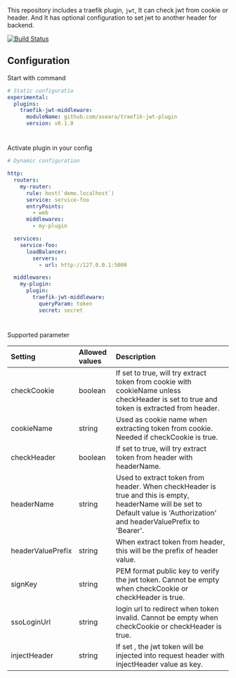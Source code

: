 This repository includes a traefik plugin, `jwt`, It can check jwt from cookie or header. And It has optional configuration to set jwt to another header for backend.

[![Build Status](https://github.com/aseara/traefik-jwt-plugin/workflows/Main/badge.svg?branch=master)](https://github.com/aseara/traefik-jwt-plugin/actions)

## Configuration

Start with command
```yaml
# Static configuratio
experimental:
  plugins:
    traefik-jwt-middleware:
      moduleName: github.com/aseara/traefik-jwt-plugin
      version: v0.1.0
```

#

Activate plugin in your config

```yaml
# Dynamic configuration

http:
  routers:
    my-router:
      rule: host(`demo.localhost`)
      service: service-foo
      entryPoints:
        - web
      middlewares:
        - my-plugin

  services:
    service-foo:
      loadBalancer:
        servers:
          - url: http://127.0.0.1:5000

  middlewares:
    my-plugin:
      plugin:
        traefik-jwt-middleware:
          queryParam: token
          secret: secret
```

#
Supported parameter

| Setting            | Allowed values | Description |
| :--                | :--            | :--         |
| checkCookie        | boolean        | If set to true, will try extract token from cookie with cookieName unless checkHeader is set to true and token is extracted from header.|
| cookieName         | string         | Used as cookie name when extracting token from cookie. Needed if checkCookie is true.|
| checkHeader        | boolean        | If set to true, will try extract token from header with headerName.|
| headerName         | string         | Used to extract token from header. When checkHeader is true and this is empty, headerName will be set to Default value is 'Authorization' and headerValuePrefix to 'Bearer'.|
| headerValuePrefix  | string         | When extract token from header, this will be the prefix of header value.|
| signKey            | string         | PEM format public key to verify the jwt token. Cannot be empty when checkCookie or checkHeader is true.|
| ssoLoginUrl        | string         | login url to redirect when token invalid. Cannot be empty when checkCookie or checkHeader is true.|
| injectHeader       | string         | If set , the jwt token will be injected into request header with injectHeader value as key.|